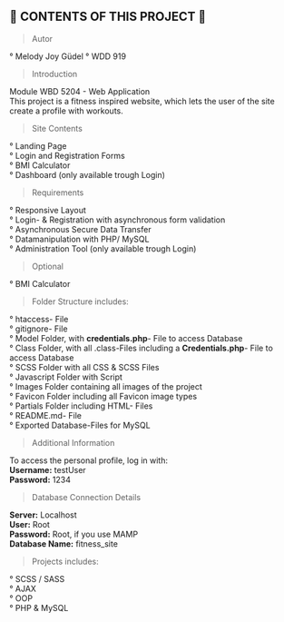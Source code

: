 🏃‍ CONTENTS OF THIS PROJECT 👟
---------------------

> Autor

° Melody Joy Güdel
° WDD 919

> Introduction

Module WBD 5204 - Web Application <br>
This project is a fitness inspired website, which lets the user of the site create a profile with workouts.

 > Site Contents

° Landing Page <br>
° Login and Registration Forms <br>
° BMI Calculator <br>
° Dashboard (only available trough Login)<br>

 > Requirements

° Responsive Layout <br>
° Login- & Registration with asynchronous form validation<br>
° Asynchronous Secure Data Transfer <br>
° Datamanipulation with PHP/ MySQL <br>
° Administration Tool (only available trough Login)

 > Optional

° BMI Calculator <br>

> Folder Structure includes:

° htaccess- File <br>
° gitignore- File <br>
° Model Folder, with <b>credentials.php</b>- File to access Database<br>
° Class Folder, with all .class-Files including a <b>Credentials.php</b>- File to access Database<br>
° SCSS Folder with all CSS & SCSS Files<br>
° Javascript Folder with Script<br>
° Images Folder containing all images of the project<br>
° Favicon Folder including all Favicon image types <br>
° Partials Folder including HTML- Files <br>
° README.md- File<br>
° Exported Database-Files for MySQL<br>

> Additional Information

To access the personal profile, log in with: <br>
<b>Username:</b> testUser <br>
<b>Password:</b> 1234 <br>

> Database Connection Details

<b>Server:</b> Localhost <br>
<b>User:</b> Root <br>
<b>Password:</b> Root, if you use MAMP <br>
<b>Database Name:</b> fitness_site <br>

> Projects includes:

° SCSS / SASS <br>
° AJAX<br>
° OOP <br>
° PHP & MySQL <br>



